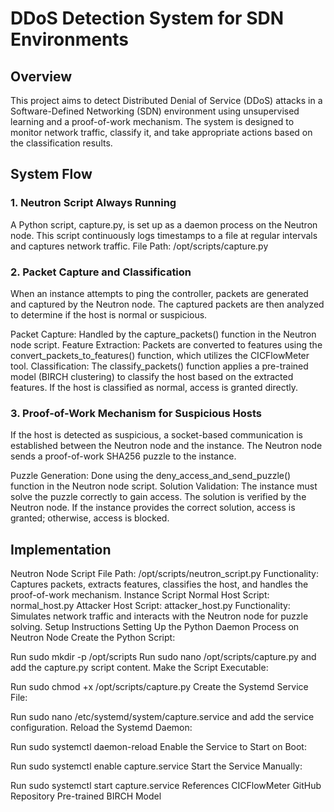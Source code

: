 # DDoS Detection System for SDN Environments
## Overview
This project aims to detect Distributed Denial of Service (DDoS) attacks in a Software-Defined Networking (SDN) environment using unsupervised learning and a proof-of-work mechanism. The system is designed to monitor network traffic, classify it, and take appropriate actions based on the classification results.

## System Flow
### 1. Neutron Script Always Running
A Python script, capture.py, is set up as a daemon process on the Neutron node. This script continuously logs timestamps to a file at regular intervals and captures network traffic.
File Path: /opt/scripts/capture.py 

### 2. Packet Capture and Classification
When an instance attempts to ping the controller, packets are generated and captured by the Neutron node. The captured packets are then analyzed to determine if the host is normal or suspicious.

Packet Capture: Handled by the capture_packets() function in the Neutron node script.
Feature Extraction: Packets are converted to features using the convert_packets_to_features() function, which utilizes the CICFlowMeter tool.
Classification: The classify_packets() function applies a pre-trained model (BIRCH clustering) to classify the host based on the extracted features.
If the host is classified as normal, access is granted directly.

### 3. Proof-of-Work Mechanism for Suspicious Hosts
If the host is detected as suspicious, a socket-based communication is established between the Neutron node and the instance. The Neutron node sends a proof-of-work SHA256 puzzle to the instance.

Puzzle Generation: Done using the deny_access_and_send_puzzle() function in the Neutron node script.
Solution Validation: The instance must solve the puzzle correctly to gain access. The solution is verified by the Neutron node.
If the instance provides the correct solution, access is granted; otherwise, access is blocked.

## Implementation
Neutron Node Script
File Path: /opt/scripts/neutron_script.py
Functionality: Captures packets, extracts features, classifies the host, and handles the proof-of-work mechanism.
Instance Script
Normal Host Script: normal_host.py
Attacker Host Script: attacker_host.py
Functionality: Simulates network traffic and interacts with the Neutron node for puzzle solving.
Setup Instructions
Setting Up the Python Daemon Process on Neutron Node
Create the Python Script:

Run sudo mkdir -p /opt/scripts
Run sudo nano /opt/scripts/capture.py and add the capture.py script content.
Make the Script Executable:

Run sudo chmod +x /opt/scripts/capture.py
Create the Systemd Service File:

Run sudo nano /etc/systemd/system/capture.service and add the service configuration.
Reload the Systemd Daemon:

Run sudo systemctl daemon-reload
Enable the Service to Start on Boot:

Run sudo systemctl enable capture.service
Start the Service Manually:

Run sudo systemctl start capture.service
References
CICFlowMeter GitHub Repository
Pre-trained BIRCH Model
